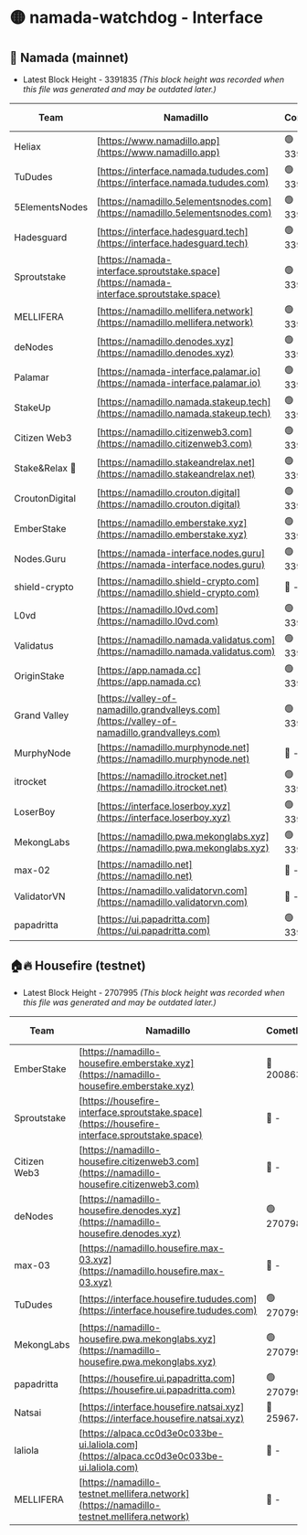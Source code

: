 # 🟡 namada-watchdog - Interface

## 🚀 Namada (mainnet)
- Latest Block Height - 3391835 *(This block height was recorded when this file was generated and may be outdated later.)*

| Team | Namadillo | CometBFT | Indexer | MASP Indexer |
|-|-|-|-|-|
| Heliax | [https://www.namadillo.app](https://www.namadillo.app) | 🟢 3391814 | 🟢 3391813 | 🟢 3391814 |
| TuDudes | [https://interface.namada.tududes.com](https://interface.namada.tududes.com) | 🟢 3391814 | 🟢 3391814 | 🟢 3391814 |
| 5ElementsNodes | [https://namadillo.5elementsnodes.com](https://namadillo.5elementsnodes.com) | 🟢 3391814 | 🟢 3391814 | 🟢 3391814 |
| Hadesguard | [https://interface.hadesguard.tech](https://interface.hadesguard.tech) | 🟢 3391815 | 🟢 3391814 | 🟢 3391814 |
| Sproutstake | [https://namada-interface.sproutstake.space](https://namada-interface.sproutstake.space) | 🟢 3391815 | 🟢 3391815 | 🟢 3391815 |
| MELLIFERA | [https://namadillo.mellifera.network](https://namadillo.mellifera.network) | 🟢 3391816 | 🟢 3391816 | 🟢 3391816 |
| deNodes | [https://namadillo.denodes.xyz](https://namadillo.denodes.xyz) | 🟢 3391816 | 🟢 3391816 | 🟢 3391816 |
| Palamar | [https://namada-interface.palamar.io](https://namada-interface.palamar.io) | 🟢 3391817 | 🟢 3391817 | 🟢 3391817 |
| StakeUp | [https://namadillo.namada.stakeup.tech](https://namadillo.namada.stakeup.tech) | 🟢 3391818 | 🟢 3391817 | 🟢 3391817 |
| Citizen Web3 | [https://namadillo.citizenweb3.com](https://namadillo.citizenweb3.com) | 🟢 3391818 | 🟢 3391817 | 🟢 3391818 |
| Stake&Relax 🦥 | [https://namadillo.stakeandrelax.net](https://namadillo.stakeandrelax.net) | 🟢 3391819 | 🟢 3391818 | 🟢 3391818 |
| CroutonDigital | [https://namadillo.crouton.digital](https://namadillo.crouton.digital) | 🟢 3391819 | 🟢 3391819 | 🟢 3391819 |
| EmberStake | [https://namadillo.emberstake.xyz](https://namadillo.emberstake.xyz) | 🟢 3391820 | 🟢 3391819 | 🟢 3391819 |
| Nodes.Guru | [https://namada-interface.nodes.guru](https://namada-interface.nodes.guru) | 🟢 3391820 | 🟢 3391820 | 🟢 3391820 |
| shield-crypto | [https://namadillo.shield-crypto.com](https://namadillo.shield-crypto.com) | 🔴 - | 🔴 - | 🔴 - |
| L0vd | [https://namadillo.l0vd.com](https://namadillo.l0vd.com) | 🟢 3391826 | 🟢 3391825 | 🟢 3391825 |
| Validatus | [https://namadillo.namada.validatus.com](https://namadillo.namada.validatus.com) | 🟢 3391826 | 🟢 3391826 | 🟢 3391826 |
| OriginStake | [https://app.namada.cc](https://app.namada.cc) | 🟢 3391827 | 🟢 3391826 | 🟢 3391826 |
| Grand Valley | [https://valley-of-namadillo.grandvalleys.com](https://valley-of-namadillo.grandvalleys.com) | 🟢 3391827 | 🔴 3380816 | 🟢 3391827 |
| MurphyNode | [https://namadillo.murphynode.net](https://namadillo.murphynode.net) | 🔴 - | 🔴 - | 🔴 - |
| itrocket | [https://namadillo.itrocket.net](https://namadillo.itrocket.net) | 🟢 3391830 | 🟢 3391830 | 🟢 3391830 |
| LoserBoy | [https://interface.loserboy.xyz](https://interface.loserboy.xyz) | 🟢 3391830 | 🟢 3391830 | 🟢 3391830 |
| MekongLabs | [https://namadillo.pwa.mekonglabs.xyz](https://namadillo.pwa.mekonglabs.xyz) | 🟢 3391831 | 🟢 3391831 | 🟢 3391831 |
| max-02 | [https://namadillo.net](https://namadillo.net) | 🔴 - | 🔴 - | 🔴 - |
| ValidatorVN | [https://namadillo.validatorvn.com](https://namadillo.validatorvn.com) | 🔴 - | 🔴 - | 🔴 - |
| papadritta | [https://ui.papadritta.com](https://ui.papadritta.com) | 🟢 3391835 | 🟢 3391835 | 🔴 - |

## 🏠🔥 Housefire (testnet)
- Latest Block Height - 2707995 *(This block height was recorded when this file was generated and may be outdated later.)*

| Team | Namadillo | CometBFT | Indexer | MASP Indexer |
|-|-|-|-|-|
| EmberStake | [https://namadillo-housefire.emberstake.xyz](https://namadillo-housefire.emberstake.xyz) | 🔴 2008636 | 🔴 - | 🔴 - |
| Sproutstake | [https://housefire-interface.sproutstake.space](https://housefire-interface.sproutstake.space) | 🔴 - | 🔴 - | 🔴 - |
| Citizen Web3 | [https://namadillo-housefire.citizenweb3.com](https://namadillo-housefire.citizenweb3.com) | 🔴 - | 🔴 - | 🔴 - |
| deNodes | [https://namadillo-housefire.denodes.xyz](https://namadillo-housefire.denodes.xyz) | 🟢 2707985 | 🟢 2707985 | 🟢 2707985 |
| max-03 | [https://namadillo.housefire.max-03.xyz](https://namadillo.housefire.max-03.xyz) | 🔴 - | 🔴 - | 🔴 - |
| TuDudes | [https://interface.housefire.tududes.com](https://interface.housefire.tududes.com) | 🟢 2707994 | 🟢 2707994 | 🟢 2707994 |
| MekongLabs | [https://namadillo-housefire.pwa.mekonglabs.xyz](https://namadillo-housefire.pwa.mekonglabs.xyz) | 🟢 2707994 | 🟢 2707994 | 🟢 2707994 |
| papadritta | [https://housefire.ui.papadritta.com](https://housefire.ui.papadritta.com) | 🟢 2707995 | 🟢 2707995 | 🟢 2707995 |
| Natsai | [https://interface.housefire.natsai.xyz](https://interface.housefire.natsai.xyz) | 🔴 2596741 | 🔴 2596741 | 🔴 2596741 |
| laliola | [https://alpaca.cc0d3e0c033be-ui.laliola.com](https://alpaca.cc0d3e0c033be-ui.laliola.com) | 🔴 - | 🔴 - | 🔴 - |
| MELLIFERA | [https://namadillo-testnet.mellifera.network](https://namadillo-testnet.mellifera.network) | 🔴 - | 🟢 2707998 | 🔴 2607259 |

